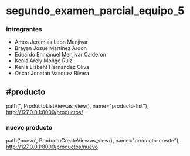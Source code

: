 # segundo_examen_parcial_equipo_5

### intregrantes 
- Amos Jeremias Leon Menjivar
- Brayan Josue Martinez Ardon
- Eduardo Enmanuel Menjivar Calderon
- Kenia Arely Monge Ruiz
- Kenia Lisbeht Hernandez Oliva
- Oscar Jonatan Vasquez Rivera

## #producto

path(", ProductoListView.as_view(), name="producto-list"), http://127.0.0.1:8000/productos/

### nuevo producto

path('nuevo', ProductoCreateView.as_view(), name="producto-create"), http://127.0.0.1:8000/productos/nuevo

